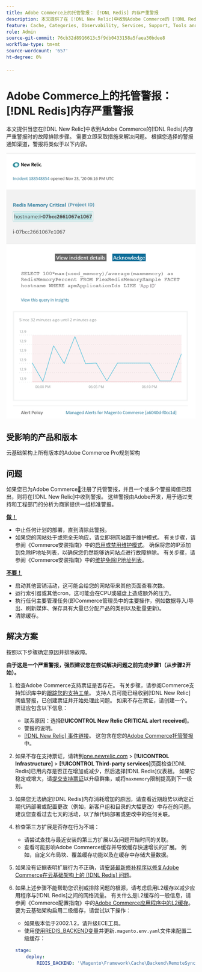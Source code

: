 ```yaml
---
title: Adobe Commerce上的托管警报： [!DNL Redis] 内存严重警报
description: 本文提供了在 [!DNL New Relic]中收到Adobe Commerce的 [!DNL Redis] 内存严重警报时的故障排除步骤。 需要立即采取措施来解决问题。
feature: Cache, Categories, Observability, Services, Support, Tools and External Services, Variables
role: Admin
source-git-commit: 76cb32d8916613c5f9db0433158a5faea30bdee8
workflow-type: tm+mt
source-wordcount: '657'
ht-degree: 0%

---
```



# Adobe Commerce上的托管警报： [!DNL Redis]内存严重警报

本文提供当您在[!DNL New Relic]中收到Adobe Commerce的[!DNL Redis]内存严重警报时的故障排除步骤。 需要立即采取措施来解决问题。 根据您选择的警报通知渠道，警报将类似于以下内容。

![new_relic_redis_memory_critical.png](../../assets/managed-alerts/new_relic_redis_memory_critical.png)

## 受影响的产品和版本

云基础架构上所有版本的Adobe Commerce Pro规划架构

## 问题

如果您已为Adobe Commerce[&#128279;](managed-alerts-for-magento-commerce.md)注册了托管警报，并且一个或多个警报阈值已超出，则将在[!DNL New Relic]中收到警报。 这些警报由Adobe开发，用于通过支持和工程部门的分析为商家提供一组标准警报。

**<u>做！</u>**

* 中止任何计划的部署，直到清除此警报。
* 如果您的网站处于或完全无响应，请立即将网站置于维护模式。 有关步骤，请参阅《Commerce安装指南》中的[启用或禁用维护模式](https://experienceleague.adobe.com/en/docs/commerce-operations/installation-guide/tutorials/maintenance-mode)。 确保将您的IP添加到免除IP地址列表，以确保您仍然能够访问站点进行故障排除。 有关步骤，请参阅《Commerce安装指南》中的[维护免除IP地址列表](https://experienceleague.adobe.com/en/docs/commerce-operations/installation-guide/tutorials/maintenance-mode#maintain-the-list-of-exempt-ip-addresses)。

**<u>不要！</u>**

* 启动其他营销活动，这可能会给您的网站带来其他页面查看次数。
* 运行索引器或其他cron，这可能会在CPU或磁盘上造成额外的压力。
* 执行任何主要管理任务(即Commerce管理员中的主要操作，例如数据导入/导出、刷新媒体、保存具有大量已分配产品的类别以及批量更新)。
* 清除缓存。

## 解决方案

按照以下步骤确定原因并排除故障。

**由于这是一个严重警报，强烈建议您在尝试解决问题之前完成步骤1（从步骤2开始）。**

1. 检查Adobe Commerce支持票证是否存在。 有关步骤，请参阅Commerce支持知识库中的[跟踪您的支持工单](https://experienceleague.adobe.com/en/docs/commerce-knowledge-base/kb/help-center-guide/magento-help-center-user-guide#track-support-case)。 支持人员可能已经收到[!DNL New Relic]阈值警报，已创建票证并开始处理此问题。 如果不存在票证，请创建一个。 票证应包含以下信息：

   * 联系原因：选择&#x200B;**[!UICONTROL New Relic CRITICAL alert received]**。
   * 警报的说明。
   * [[!DNL New Relic] 事件链接](https://docs.newrelic.com/docs/alerts-applied-intelligence/new-relic-alerts/alert-incidents/view-violation-event-details-incidents/)。 这包含在您的[Adobe Commerce托管警报](managed-alerts-for-magento-commerce.md)中。

1. 如果不存在支持票证，请转到[one.newrelic.com](https://login.newrelic.com) > **[!UICONTROL Infrastructure]** > **[!UICONTROL Third-party services]**&#x200B;页面检查[!DNL Redis]已用内存是否正在增加或减少，然后选择[!DNL Redis]仪表板。 如果它稳定或增大，请[提交支持票证](https://experienceleague.adobe.com/en/docs/commerce-knowledge-base/kb/help-center-guide/magento-help-center-user-guide#support-case)以升级群集，或将`maxmemory`限制提高到下一级别。
1. 如果您无法确定[!DNL Redis]内存消耗增加的原因，请查看近期趋势以确定近期代码部署或配置更改（例如，新客户组和目录的大幅更改）中存在的问题。 建议您查看过去七天的活动，以了解代码部署或更改中的任何关联。
1. 检查第三方扩展是否存在行为不端：

   * 请尝试查找与最近安装的第三方扩展以及问题开始时间的关联。
   * 查看可能影响Adobe Commerce缓存并导致缓存快速增长的扩展。 例如，自定义布局块、覆盖缓存功能以及在缓存中存储大量数据。

1. 如果没有证据表明扩展行为不正确，请[安装最新修补程序以修复Adobe Commerce在云基础架构上的 [!DNL Redis] 问题](https://experienceleague.adobe.com/en/docs/commerce-knowledge-base/kb/troubleshooting/miscellaneous/install-latest-patches-to-fix-magento-redis-issues)。
1. 如果上述步骤不能帮助您识别或排除问题的根源，请考虑启用L2缓存以减少应用程序与[!DNL Redis]之间的网络流量。 有关什么是L2缓存的一般信息，请参阅《Commerce配置指南》中的[Adobe Commerce应用程序中的L2缓存](https://experienceleague.adobe.com/en/docs/commerce-operations/configuration-guide/cache/level-two-cache)。 要为云基础架构启用二级缓存，请尝试以下操作：

   * 如果版本低于2002.1.2，请升级ECE工具。
   * 使用[使用REDIS\_BACKEND变量](https://experienceleague.adobe.com/en/docs/commerce-on-cloud/user-guide/configure/env/stage/variables-deploy#redis_backend)并更新`.magento.env.yaml`文件来配置二级缓存：

   ```yaml
   stage:
       deploy:
           REDIS_BACKEND: '\Magento\Framework\Cache\Backend\RemoteSynchronizedCache'
   ```
